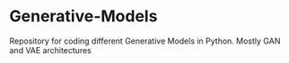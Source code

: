 # Generative-Models
Repository for coding different Generative Models in Python. Mostly GAN and VAE architectures
